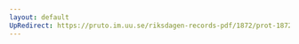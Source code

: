 ```yaml
---
layout: default
UpRedirect: https://pruto.im.uu.se/riksdagen-records-pdf/1872/prot-1872--fk--419/prot-1872--fk--419_031.pdf
---
```

